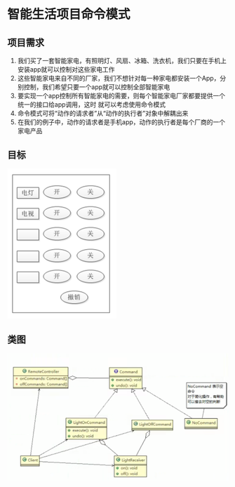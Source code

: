 # 智能生活项目命令模式

## 项目需求

1) 我们买了一套智能家电，有照明灯、风扇、冰箱、洗衣机，我们只要在手机上安装app就可以控制对这些家电工作
2) 这些智能家电来自不同的厂家，我们不想针对每一种家电都安装一个App，分别控制，我们希望只要一个app就可以控制全部智能家电
3) 要实现一个app控制所有智能家电的需要，则每个智能家电厂家都要提供一个统一的接口给app调用，这时 就可以考虑使用命令模式
4) 命令模式可将“动作的请求者”从“动作的执行者”对象中解耦出来
5) 在我们的例子中，动作的请求者是手机app，动作的执行者是每个厂商的一个家电产品

## 目标

![img.png](../../../../resources/picture/img51.png)

## 类图

![img.png](../../../../resources/picture/img50.png)